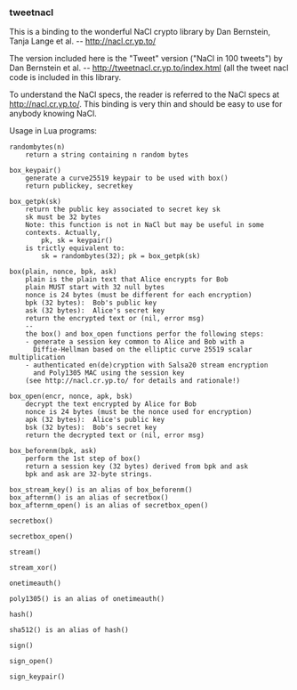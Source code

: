 

### tweetnacl

This is a binding to the wonderful NaCl crypto library by 
Dan Bernstein, Tanja Lange et al. -- http://nacl.cr.yp.to/

The version included here is the "Tweet" version ("NaCl in 100 tweets")
by Dan Bernstein et al. --  http://tweetnacl.cr.yp.to/index.html 
(all the tweet nacl code is included in this library.

To understand the NaCl specs, the reader is referred to the NaCl specs at http://nacl.cr.yp.to/.  This binding is very thin and should be easy
to use for anybody knowing NaCl. 

Usage in Lua programs:
```
randombytes(n)
	return a string containing n random bytes

box_keypair()
	generate a curve25519 keypair to be used with box()
	return publickey, secretkey

box_getpk(sk)
	return the public key associated to secret key sk
	sk must be 32 bytes
	Note: this function is not in NaCl but may be useful in some 
	contexts. Actually, 
		pk, sk = keypair()
	is trictly equivalent to:
		sk = randombytes(32); pk = box_getpk(sk)

box(plain, nonce, bpk, ask)
	plain is the plain text that Alice encrypts for Bob
	plain MUST start with 32 null bytes
	nonce is 24 bytes (must be different for each encryption)
	bpk (32 bytes):  Bob's public key 
	ask (32 bytes):  Alice's secret key
	return the encrypted text or (nil, error msg)
	--
	the box() and box_open functions perfor the following steps:
	- generate a session key common to Alice and Bob with a 
	  Diffie-Hellman based on the elliptic curve 25519 scalar multiplication
	- authenticated en(de)cryption with Salsa20 stream encryption
	  and Poly1305 MAC using the session key
	(see http://nacl.cr.yp.to/ for details and rationale!)

box_open(encr, nonce, apk, bsk)
	decrypt the text encrypted by Alice for Bob
	nonce is 24 bytes (must be the nonce used for encryption)
	apk (32 bytes):  Alice's public key 
	bsk (32 bytes):  Bob's secret key
	return the decrypted text or (nil, error msg)

box_beforenm(bpk, ask)
	perform the 1st step of box()
	return a session key (32 bytes) derived from bpk and ask
	bpk and ask are 32-byte strings.

box_stream_key() is an alias of box_beforenm()
box_afternm() is an alias of secretbox()
box_afternm_open() is an alias of secretbox_open()
		
secretbox()

secretbox_open()

stream()

stream_xor()

onetimeauth()

poly1305() is an alias of onetimeauth()

hash()

sha512() is an alias of hash()

sign()

sign_open()

sign_keypair()


```

	

